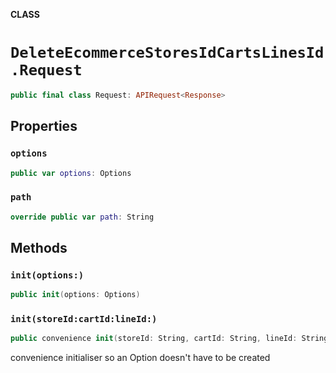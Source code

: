 **CLASS**

# `DeleteEcommerceStoresIdCartsLinesId.Request`

```swift
public final class Request: APIRequest<Response>
```

## Properties
### `options`

```swift
public var options: Options
```

### `path`

```swift
override public var path: String
```

## Methods
### `init(options:)`

```swift
public init(options: Options)
```

### `init(storeId:cartId:lineId:)`

```swift
public convenience init(storeId: String, cartId: String, lineId: String)
```

convenience initialiser so an Option doesn't have to be created
